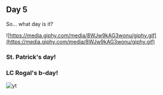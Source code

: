 <!-- .slide: data-background-image="https://media.giphy.com/media/2gGEWrIGVioP6/giphy.gif" -->
## Day 5

So... what day is it?

![https://media.giphy.com/media/8WJw9kAG3wonu/giphy.gif](https://media.giphy.com/media/8WJw9kAG3wonu/giphy.gif)
### St. Patrick's day!

<!-- .slide: data-background-image="https://upload.wikimedia.org/wikipedia/commons/7/73/Rogalik.jpg" -->
### LC Rogal's b-day!

![yt](qS4-JXB2yUU)